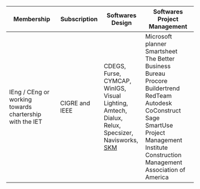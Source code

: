 Membership|Subscription|Softwares Design|Softwares Project Management
|---|----|----|----|
IEng \/ CEng or working towards chartership with the IET |CIGRE and IEEE|CDEGS, </br>Furse,</br> CYMCAP,</br> WinIGS,</br>Visual Lighting,</br> Amtech,</br> Dialux, </br>Relux, </br>Specsizer,</br> Navisworks,</br>[SKM](https://www.skm.com/Product.html) |Microsoft planner<br>Smartsheet<br>The Better Business Bureau<br>Procore<br>Buildertrend<br>RedTeam<br>Autodesk<br>CoConstruct<br>Sage<br>SmartUse<br>Project Management Institute<br>Construction Management Association of America




